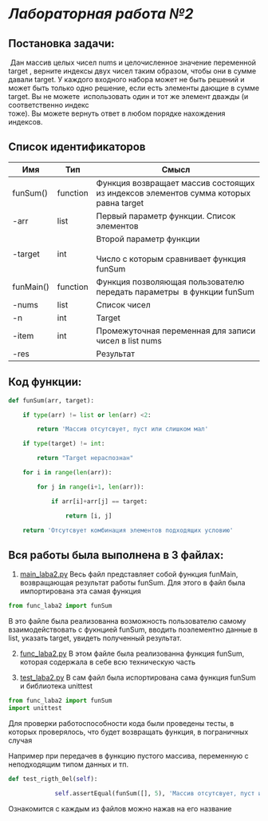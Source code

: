 # *Лабораторная работа №2* 

## **Постановка задачи:**

 Дан массив целых чисел nums и целочисленное значение переменной target , верните индексы двух чисел таким образом, чтобы они в сумме давали target. У каждого входного набора может не быть решений и может быть только одно решение, если есть элементы дающие в сумме target. Вы не можете  использовать один и тот же элемент дважды (и соответственно индекс тоже). Вы можете вернуть ответ в любом порядке нахождения индексов.

## **Список идентификаторов**

| **Имя**   | **Тип**  | **Смысл**                                                                            |
| --------- | -------- | ------------------------------------------------------------------------------------ |
| funSum()  | function | Функция возвращает массив состоящих из индексов элементов сумма которых равна target |
| -arr      | list     | Первый параметр функции. Список элементов                                            |
| -target   | int      | Второй параметр функции<br><br>Число с которым сравнивает функция funSum             |
| funMain() | function | Функция позволяющая пользователю передать параметры  в функции funSum                |
| -nums     | list     | Список чисел                                                                         |
| -n        | int      | Target                                                                               |
| -item     | int      | Промежуточная переменная для записи чисел в list nums                                |
| -res      |          | Результат                                                                            |

## **Код функции:**

```python
def funSum(arr, target):

    if type(arr) != list or len(arr) <2:

        return 'Массив отсутсвует, пуст или слишком мал'

    if type(target) != int:

        return "Target нераспознан"

    for i in range(len(arr)):

        for j in range(i+1, len(arr)):

            if arr[i]+arr[j] == target:

                return [i, j]

    return 'Отсутсвует комбинация элементов подходящих условию'
```


## **Вся работы была выполнена в 3 файлах:**


1) [main_laba2.py](https://github.com/Emin228/proga-python/blob/main/labs/lab№2/main_laba2.py) 
Весь файл представляет собой функция funMain, возвращающая результат работы funSum.
Для этого в файл была импортирована эта самая функция 
```python
from func_laba2 import funSum
```
В это файле была реализованна возможность пользователю самому взаимодействовать с фукнцией funSum, вводить поэлементно данные в list, указать target, увидеть полученный результат.  

2) [func_laba2.py](https://github.com/Emin228/proga-python/blob/main/labs/lab№2/func_laba2.py)
В этом файле была реализованна функция funSum, которая содержала в себе всю техническую часть

3) [test_laba2.py](https://github.com/Emin228/proga-python/blob/main/labs/lab№2/test_laba2.py)
В сам файл была испортирована сама функция funSum и библиотека unittest
```python
from func_laba2 import funSum
import unittest
```

Для проверки работоспособности кода были проведены тесты, в которых проверялось, что будет возвращать функция, в пограничных случая

Например при передачев в функцию пустого массива, переменную с неподходящим типом данных и тп.
```python
def test_rigth_0el(self):

             self.assertEqual(funSum([], 5), 'Массив отсутсвует, пуст или слишком мал')
```

Ознакомится c каждым из файлов можно нажав на его название
